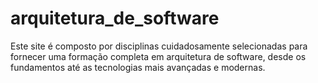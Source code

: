 # arquitetura_de_software
Este site é composto por disciplinas cuidadosamente selecionadas para fornecer uma formação completa em arquitetura de software, desde os fundamentos até as tecnologias mais avançadas e modernas.
